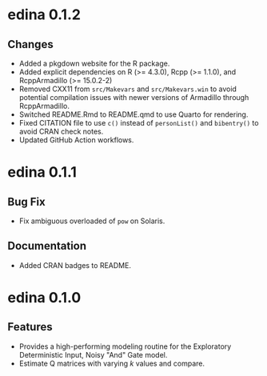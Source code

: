 # edina 0.1.2

## Changes

- Added a pkgdown website for the R package.
- Added explicit dependencies on R (>= 4.3.0), Rcpp (>= 1.1.0), and RcppArmadillo (>= 15.0.2-2)
- Removed CXX11 from `src/Makevars` and `src/Makevars.win` to avoid potential compilation issues
  with newer versions of Armadillo through RcppArmadillo.
- Switched README.Rmd to README.qmd to use Quarto for rendering.
- Fixed CITATION file to use `c()` instead of `personList()` and `bibentry()` to
  avoid CRAN check notes.
- Updated GitHub Action workflows.

# edina 0.1.1

## Bug Fix

- Fix ambiguous overloaded of `pow` on Solaris.

## Documentation

- Added CRAN badges to README.

# edina 0.1.0

## Features

- Provides a high-performing modeling routine for the Exploratory 
  Deterministic Input, Noisy "And" Gate model.
- Estimate Q matrices with varying _k_ values and compare.
